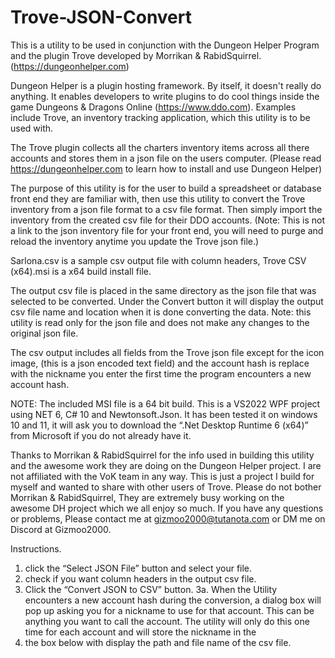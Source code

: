 # Trove-JSON-Convert
This is a utility to be used in conjunction with the Dungeon Helper Program and the plugin Trove developed by Morrikan & RabidSquirrel. (https://dungeonhelper.com) 

Dungeon Helper is a plugin hosting framework. By itself, it doesn't really do anything. It enables developers to write plugins to do cool things inside the game Dungeons & Dragons Online (https://www.ddo.com). Examples include Trove, an inventory tracking application, which this utility is to be used with.

The Trove plugin collects all the charters inventory items across all there accounts and stores them in a json file on the users computer. (Please read https://dungeonhelper.com to learn how to install and use Dungeon Helper)

The purpose of this utility is for the user to build a spreadsheet or database front end they are familiar with, then use this utility to convert the Trove inventory from a json file format to a csv file format. Then simply import the inventory from the created csv file for their DDO accounts. (Note: This is not a link to the json inventory file for your front end, you will need to purge and reload the inventory anytime you update the Trove json file.) 

Sarlona.csv is a sample csv output file with column headers, Trove CSV (x64).msi is a x64 build install file.

The output csv file is placed in the same directory as the json file that was selected to be converted. Under the Convert button it will display the output csv file name and location when it is done converting the data. Note: this utility is read only for the json file and does not make any changes to the original json file.

The csv output includes all fields from the Trove json file except for the icon image, (this is a json encoded text field) and the account hash is replace with the nickname you enter the first time the program encounters a new account hash. 

NOTE: The included MSI file is a 64 bit build. 
This is a VS2022 WPF project using NET 6, C# 10 and Newtonsoft.Json. 
It has been tested it on windows 10 and 11, it will ask you to download the “.Net Desktop Runtime 6 (x64)” from Microsoft if you do not already have it. 

Thanks to Morrikan & RabidSquirrel for the info used in building this utility and the awesome work they are doing on the Dungeon Helper project. I are not affiliated with the VoK team in any way. This is just a project I build for myself and wanted to share with other users of Trove. Please do not bother Morrikan & RabidSquirrel, They are extremely busy working on the awesome DH project which we all enjoy so much. If you have any questions or problems, Please contact me at gizmoo2000@tutanota.com or DM me on Discord at Gizmoo2000.

Instructions.

1. click the “Select JSON File” button and select your file.
2. check if you want column headers in the output csv file.
3. Click the “Convert JSON to CSV” button.
3a.	When the Utility encounters a new account hash during the conversion, a dialog box will pop up asking you for a nickname to use for that account. This can be anything you want to call the account. The utility will only do this one time for each account and will store the nickname in the 
4. the box below with display the path and file name of the csv file.

